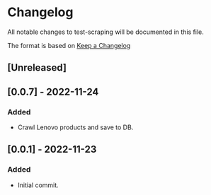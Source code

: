 # Changelog

All notable changes to test-scraping will be documented in this file.

The format is based on [Keep a Changelog](http://keepachangelog.com/en/1.0.0/)

## [Unreleased]

## [0.0.7] - 2022-11-24
### Added
- Crawl Lenovo products and save to DB.

## [0.0.1] - 2022-11-23
### Added
- Initial commit.
